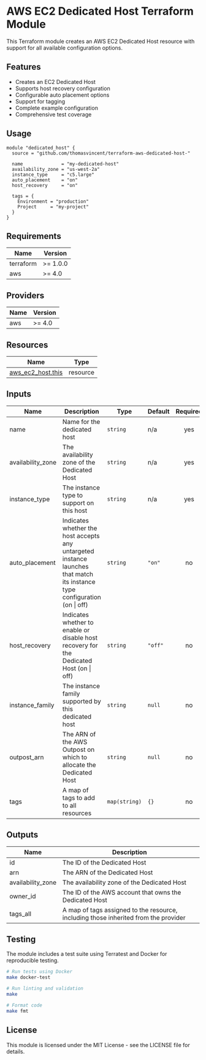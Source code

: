 # AWS EC2 Dedicated Host Terraform Module

This Terraform module creates an AWS EC2 Dedicated Host resource with support for all available configuration options.

## Features

- Creates an EC2 Dedicated Host
- Supports host recovery configuration
- Configurable auto placement options
- Support for tagging
- Complete example configuration
- Comprehensive test coverage

## Usage

```hcl
module "dedicated_host" {
  source = "github.com/thomasvincent/terraform-aws-dedicated-host-"

  name              = "my-dedicated-host"
  availability_zone = "us-west-2a"
  instance_type     = "c5.large"
  auto_placement    = "on"
  host_recovery     = "on"

  tags = {
    Environment = "production"
    Project     = "my-project"
  }
}
```

## Requirements

| Name | Version |
|------|---------|
| terraform | >= 1.0.0 |
| aws | >= 4.0 |

## Providers

| Name | Version |
|------|---------|
| aws | >= 4.0 |

## Resources

| Name | Type |
|------|------|
| [aws_ec2_host.this](https://registry.terraform.io/providers/hashicorp/aws/latest/docs/resources/ec2_host) | resource |

## Inputs

| Name | Description | Type | Default | Required |
|------|-------------|------|---------|:--------:|
| name | Name for the dedicated host | `string` | n/a | yes |
| availability_zone | The availability zone of the Dedicated Host | `string` | n/a | yes |
| instance_type | The instance type to support on this host | `string` | n/a | yes |
| auto_placement | Indicates whether the host accepts any untargeted instance launches that match its instance type configuration (on \| off) | `string` | `"on"` | no |
| host_recovery | Indicates whether to enable or disable host recovery for the Dedicated Host (on \| off) | `string` | `"off"` | no |
| instance_family | The instance family supported by this dedicated host | `string` | `null` | no |
| outpost_arn | The ARN of the AWS Outpost on which to allocate the Dedicated Host | `string` | `null` | no |
| tags | A map of tags to add to all resources | `map(string)` | `{}` | no |

## Outputs

| Name | Description |
|------|-------------|
| id | The ID of the Dedicated Host |
| arn | The ARN of the Dedicated Host |
| availability_zone | The availability zone of the Dedicated Host |
| owner_id | The ID of the AWS account that owns the Dedicated Host |
| tags_all | A map of tags assigned to the resource, including those inherited from the provider |

## Testing

The module includes a test suite using Terratest and Docker for reproducible testing.

```bash
# Run tests using Docker
make docker-test

# Run linting and validation
make

# Format code
make fmt
```

## License

This module is licensed under the MIT License - see the LICENSE file for details.